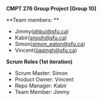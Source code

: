 **CMPT 276 Group Project [Group 10]**

**Team members: **
* Jimmy(qhbui@sfu.ca)
* Kabir(snooh@sfu.ca)
* Simon(simon_eaton@sfu.ca)
* Vincent(jiaqingh@sfu.ca)


**Scrum Roles (1st iteration)**
* Scrum Master: Simon
* Product Owner: Vincent
* Repo Manager: Kabir
* Team Member: Jimmy
